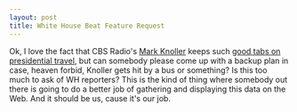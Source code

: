 ```yaml
---
layout: post
title: White House Beat Feature Request
---
```


Ok, I love the fact that CBS Radio's [Mark Knoller](http://www.cbsnews.com/team/mark-knoller/) keeps such [good tabs on presidential travel](http://thecaucus.blogs.nytimes.com/2007/01/12/counting-the-days-bush-stays-at-camp-david/), but can somebody please come up with a backup plan in case, heaven forbid, Knoller gets hit by a bus or something? Is this too much to ask of WH reporters? This is the kind of thing where somebody out there is going to do a better job of gathering and displaying this data on the Web. And it should be us, cause it's our job.
